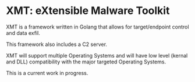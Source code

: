 # XMT: eXtensible Malware Toolkit

XMT is a framework written in Golang that allows for target/endpoint control and data exfil.

This framework also includes a C2 server.

XMT will support multiple Operating Systems and will have low level (kernal and DLL) compatibility with the major targeted Operating Systems.

This is a current work in progress.
